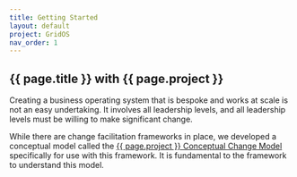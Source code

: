 ```yaml
---
title: Getting Started
layout: default
project: GridOS
nav_order: 1
---
```



## {{ page.title }} with {{ page.project }}

Creating a business operating system that is bespoke and works at scale is not an easy undertaking. It involves all leadership levels, and all leadership levels must be willing to make significant change.

While there are change facilitation frameworks in place, we developed a conceptual model called the [{{ page.project }} Conceptual Change Model](/concepts/ccm) specifically for use with this framework. It is fundamental to the framework to understand this model.

